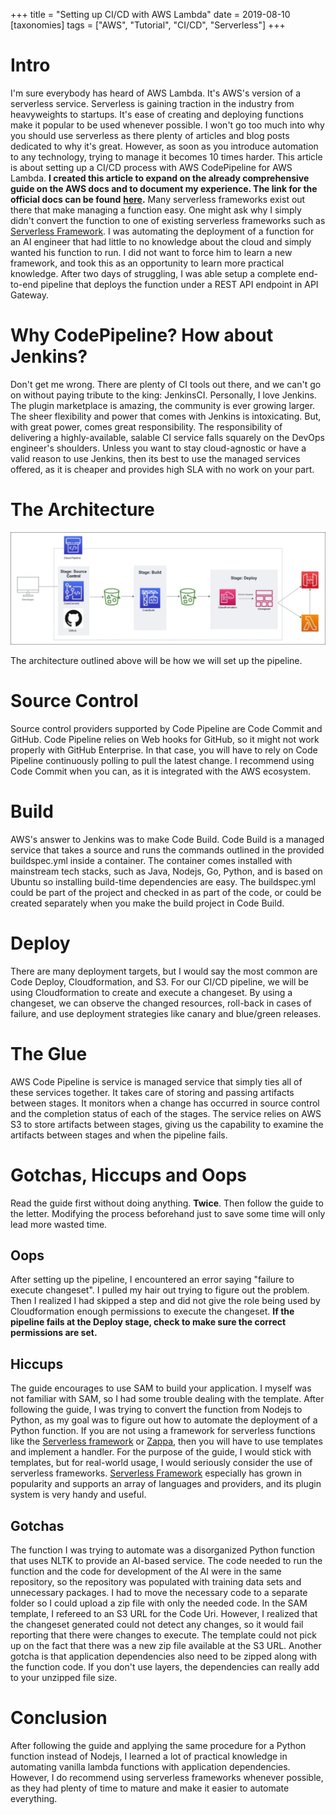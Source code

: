 +++
title = "Setting up CI/CD with AWS Lambda"
date = 2019-08-10
[taxonomies]
tags = ["AWS", "Tutorial", "CI/CD", "Serverless"]
+++
# Intro

I'm sure everybody has heard of AWS Lambda. It's AWS's version of a serverless service. Serverless is gaining traction in the industry from heavyweights to startups. It's ease of creating and deploying functions make it popular to be used whenever possible. I won't go too much into why you should use serverless as there plenty of articles and blog posts dedicated to why it's great. However, as soon as you introduce automation to any technology, trying to manage it becomes 10 times harder. This article is about setting up a CI/CD process with AWS CodePipeline for AWS Lambda. **I created this article to expand on the already comprehensive guide on the AWS docs and to document my experience. The link for the official docs can be found** [**here**](https://docs.aws.amazon.com/lambda/latest/dg/build-pipeline.html)**.** Many serverless frameworks exist out there that make managing a function easy. One might ask why I simply didn't convert the function to one of existing serverless frameworks such as [Serverless Framework](https://serverless.com/framework/). I was automating the deployment of a function for an AI engineer that had little to no knowledge about the cloud and simply wanted his function to run. I did not want to force him to learn a new framework, and took this as an opportunity to learn more practical knowledge. After two days of struggling, I was able setup a complete end-to-end pipeline that deploys the function under a REST API endpoint in API Gateway.

# Why CodePipeline? How about Jenkins?

Don't get me wrong. There are plenty of CI tools out there, and we can't go on without paying tribute to the king: JenkinsCI. Personally, I love Jenkins. The plugin marketplace is amazing, the community is ever growing larger. The sheer flexibility and power that comes with Jenkins is intoxicating. But, with great power, comes great responsibility. The responsibility of delivering a highly-available, salable CI service falls squarely on the DevOps engineer's shoulders. Unless you want to stay cloud-agnostic or have a valid reason to use Jenkins, then its best to use the managed services offered, as it is cheaper and provides high SLA with no work on your part. 

# The Architecture

![Lambda CI/CD Diagram](/static/lambda-cicd.jpg "Lambda CI/CD Architecture")

The architecture outlined above will be how we will set up the pipeline.

# Source Control

Source control providers supported by Code Pipeline are Code Commit and GitHub. Code Pipeline relies on Web hooks for GitHub, so it might not work properly with GitHub Enterprise. In that case, you will have to rely on Code Pipeline continuously polling to pull the latest change. I recommend using Code Commit when you can, as it is integrated with the AWS ecosystem.

# Build

AWS's answer to Jenkins was to make Code Build. Code Build is a managed service that takes a source and runs the commands outlined in the provided buildspec.yml inside a container. The container comes installed with mainstream tech stacks, such as Java, Nodejs, Go, Python, and is based on Ubuntu so installing build-time dependencies are easy. The buildspec.yml could be part of the project and checked in as part of the code, or could be created separately when you make the build project in Code Build. 

# Deploy

There are many deployment targets, but I would say the most common are Code Deploy, Cloudformation, and S3. For our CI/CD pipeline, we will be using Cloudformation to create and execute a changeset. By using a changeset, we can observe the changed resources, roll-back in cases of failure, and use deployment strategies like canary and blue/green releases.

# The Glue

AWS Code Pipeline is service is managed service that simply ties all of these services together. It takes care of storing and passing artifacts between stages. It monitors when a change has occurred in source control and the completion status of each of the stages. The service relies on AWS S3 to store artifacts between stages, giving us the capability to examine the artifacts between stages and when the pipeline fails. 

# Gotchas, Hiccups and Oops

Read the guide first without doing anything. **Twice**. Then follow the guide to the letter. Modifying the process beforehand just to save some time will only lead more wasted time.

## Oops

After setting up the pipeline, I encountered an error saying "failure to execute changeset". I pulled my hair out trying to figure out the problem. Then I realized I had skipped a step and did not give the role being used by Cloudformation enough permissions to execute the changeset. **If the pipeline fails at the Deploy stage, check to make sure the correct permissions are set.** 

## Hiccups

The guide encourages to use SAM to build your application. I myself was not familiar with SAM, so I had some trouble dealing with the template. After following the guide, I was trying to convert the function from Nodejs to Python, as my goal was to figure out how to automate the deployment of a Python function. If you are not using a framework for serverless functions like the [Serverless framework](https://serverless.com/framework/) or [Zappa](https://github.com/Miserlou/Zappa), then you will have to use templates and implement a handler. For the purpose of the guide, I would stick with templates, but for real-world usage, I would seriously consider the use of serverless frameworks. [Serverless Framework](https://serverless.com/framework/) especially has grown in popularity and supports an array of languages and providers, and its plugin system is very handy and useful.

## Gotchas

The function I was trying to automate was a disorganized Python function that uses NLTK to provide an AI-based service. The code needed to run the function and the code for development of the AI were in the same repository, so the repository was populated with training data sets and unnecessary packages. I had to move the necessary code to a separate folder so I could upload a zip file with only the needed code. In the SAM template, I refereed to an S3 URL for the Code Uri. However, I realized that the changeset generated could not detect any changes, so it would fail reporting that there were changes to execute. The template could not pick up on the fact that there was a new zip file available at the S3 URL. Another gotcha is that application dependencies also need to be zipped along with the function code. If you don't use layers, the dependencies can really add to your unzipped file size.

# Conclusion

After following the guide and applying the same procedure for a Python function instead of Nodejs, I learned a lot of practical knowledge in automating vanilla lambda functions with application dependencies. However, I do recommend using serverless frameworks whenever possible, as they had plenty of time to mature and make it easier to automate everything.
